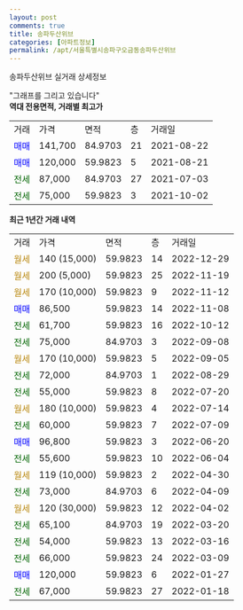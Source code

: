 ```yaml
---
layout: post
comments: true
title: 송파두산위브
categories: [아파트정보]
permalink: /apt/서울특별시송파구오금동송파두산위브
---
```


송파두산위브 실거래 상세정보

<script type="text/javascript">
  google.charts.load('current', {'packages':['line', 'corechart']});
  google.charts.setOnLoadCallback(drawChart);

  function drawChart() {
    var data = new google.visualization.DataTable();
    data.addColumn('date', '거래일');
    data.addColumn('number', "매매");
    data.addColumn('number', "전세");
    data.addColumn('number', "전매");

    data.addRows([[new Date(Date.parse("2022-12-29")), null, null, null], [new Date(Date.parse("2022-11-19")), null, null, null], [new Date(Date.parse("2022-11-12")), null, null, null], [new Date(Date.parse("2022-11-08")), 86500, null, null], [new Date(Date.parse("2022-10-12")), null, 61700, null], [new Date(Date.parse("2022-09-08")), null, 75000, null], [new Date(Date.parse("2022-09-05")), null, null, null], [new Date(Date.parse("2022-08-29")), null, 72000, null], [new Date(Date.parse("2022-07-20")), null, 55000, null], [new Date(Date.parse("2022-07-14")), null, null, null], [new Date(Date.parse("2022-07-09")), null, 60000, null], [new Date(Date.parse("2022-06-20")), 96800, null, null], [new Date(Date.parse("2022-06-04")), null, 55600, null], [new Date(Date.parse("2022-04-30")), null, null, null], [new Date(Date.parse("2022-04-09")), null, 73000, null], [new Date(Date.parse("2022-04-02")), null, null, null], [new Date(Date.parse("2022-03-20")), null, 65100, null], [new Date(Date.parse("2022-03-16")), null, 54000, null], [new Date(Date.parse("2022-03-09")), null, 66000, null], [new Date(Date.parse("2022-01-27")), 120000, null, null], [new Date(Date.parse("2022-01-18")), null, 67000, null]]);

    var options = {
      hAxis: {
        format: 'yyyy/MM/dd'
      },    
      lineWidth: 0,
      pointsVisible: true,    
      title: '최근 1년간 유형별 실거래가 분포',
      legend: { position: 'bottom' }
    };

    var formatter = new google.visualization.NumberFormat({pattern:'###,###'} );
    formatter.format(data, 1);
    formatter.format(data, 2);
    
    setTimeout(function() {
        var chart = new google.visualization.LineChart(document.getElementById('columnchart_material'));
        chart.draw(data, (options));
        document.getElementById('loading').style.display = 'none';
    }, 200);
  }
</script>


<div id="loading" style="z-index:20; display: block; margin-left: 0px">"그래프를 그리고 있습니다"</div>
<div id="columnchart_material" style="width: 95%; margin-left: 0px; display: block"></div>
<!-- contents start -->
<b>역대 전용면적, 거래별 최고가</b>
<table class="sortable">
    <tr>
      <td>거래</td>
      <td>가격</td>
      <td>면적</td>
      <td>층</td>
      <td>거래일</td>
    </tr>
        <tr>
          <td><a style="color: blue">매매</a></td>
          <td>141,700</td>
          <td>84.9703</td>
          <td>21</td>
          <td>2021-08-22</td>
        </tr>            <tr>
          <td><a style="color: blue">매매</a></td>
          <td>120,000</td>
          <td>59.9823</td>
          <td>5</td>
          <td>2021-08-21</td>
        </tr>        
        <tr>
              <td><a style="color: darkgreen">전세</a></td>
              <td>87,000</td>
              <td>84.9703</td>
              <td>27</td>
              <td>2021-07-03</td>
            </tr>            <tr>
              <td><a style="color: darkgreen">전세</a></td>
              <td>75,000</td>
              <td>59.9823</td>
              <td>3</td>
              <td>2021-10-02</td>
            </tr>        
    
</table>

<b>최근 1년간 거래 내역</b>

<table class="sortable">
    <tr>
      <td>거래</td>
      <td>가격</td>
      <td>면적</td>
      <td>층</td>
      <td>거래일</td>
    </tr>
    <tr>
      <td><a style="color: darkgoldenrod">월세</a></td>
      <td>140 (15,000)</td>
      <td>59.9823</td>
      <td>14</td>
      <td>2022-12-29</td>
    </tr>          <tr>
      <td><a style="color: darkgoldenrod">월세</a></td>
      <td>200 (5,000)</td>
      <td>59.9823</td>
      <td>25</td>
      <td>2022-11-19</td>
    </tr>          <tr>
      <td><a style="color: darkgoldenrod">월세</a></td>
      <td>170 (10,000)</td>
      <td>59.9823</td>
      <td>9</td>
      <td>2022-11-12</td>
    </tr>          <tr>
      <td><a style="color: blue">매매</a></td>
      <td>86,500</td>
      <td>59.9823</td>
      <td>14</td>
      <td>2022-11-08</td>
    </tr>          <tr>
      <td><a style="color: darkgreen">전세</a></td>
      <td>61,700</td>
      <td>59.9823</td>
      <td>16</td>
      <td>2022-10-12</td>
    </tr>          <tr>
      <td><a style="color: darkgreen">전세</a></td>
      <td>75,000</td>
      <td>84.9703</td>
      <td>3</td>
      <td>2022-09-08</td>
    </tr>          <tr>
      <td><a style="color: darkgoldenrod">월세</a></td>
      <td>170 (10,000)</td>
      <td>59.9823</td>
      <td>5</td>
      <td>2022-09-05</td>
    </tr>          <tr>
      <td><a style="color: darkgreen">전세</a></td>
      <td>72,000</td>
      <td>84.9703</td>
      <td>1</td>
      <td>2022-08-29</td>
    </tr>          <tr>
      <td><a style="color: darkgreen">전세</a></td>
      <td>55,000</td>
      <td>59.9823</td>
      <td>8</td>
      <td>2022-07-20</td>
    </tr>          <tr>
      <td><a style="color: darkgoldenrod">월세</a></td>
      <td>180 (10,000)</td>
      <td>59.9823</td>
      <td>4</td>
      <td>2022-07-14</td>
    </tr>          <tr>
      <td><a style="color: darkgreen">전세</a></td>
      <td>60,000</td>
      <td>59.9823</td>
      <td>7</td>
      <td>2022-07-09</td>
    </tr>          <tr>
      <td><a style="color: blue">매매</a></td>
      <td>96,800</td>
      <td>59.9823</td>
      <td>3</td>
      <td>2022-06-20</td>
    </tr>          <tr>
      <td><a style="color: darkgreen">전세</a></td>
      <td>55,600</td>
      <td>59.9823</td>
      <td>10</td>
      <td>2022-06-04</td>
    </tr>          <tr>
      <td><a style="color: darkgoldenrod">월세</a></td>
      <td>119 (10,000)</td>
      <td>59.9823</td>
      <td>2</td>
      <td>2022-04-30</td>
    </tr>          <tr>
      <td><a style="color: darkgreen">전세</a></td>
      <td>73,000</td>
      <td>84.9703</td>
      <td>6</td>
      <td>2022-04-09</td>
    </tr>          <tr>
      <td><a style="color: darkgoldenrod">월세</a></td>
      <td>120 (30,000)</td>
      <td>59.9823</td>
      <td>12</td>
      <td>2022-04-02</td>
    </tr>          <tr>
      <td><a style="color: darkgreen">전세</a></td>
      <td>65,100</td>
      <td>84.9703</td>
      <td>19</td>
      <td>2022-03-20</td>
    </tr>          <tr>
      <td><a style="color: darkgreen">전세</a></td>
      <td>54,000</td>
      <td>59.9823</td>
      <td>13</td>
      <td>2022-03-16</td>
    </tr>          <tr>
      <td><a style="color: darkgreen">전세</a></td>
      <td>66,000</td>
      <td>59.9823</td>
      <td>24</td>
      <td>2022-03-09</td>
    </tr>          <tr>
      <td><a style="color: blue">매매</a></td>
      <td>120,000</td>
      <td>59.9823</td>
      <td>6</td>
      <td>2022-01-27</td>
    </tr>          <tr>
      <td><a style="color: darkgreen">전세</a></td>
      <td>67,000</td>
      <td>59.9823</td>
      <td>27</td>
      <td>2022-01-18</td>
    </tr>      </table>
<!-- contents end -->    

